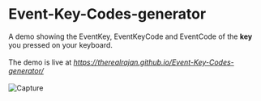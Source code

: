 # Event-Key-Codes-generator
A demo showing the EventKey, EventKeyCode and EventCode of the **key** you pressed on your keyboard.
<br><br>
The demo is live at *https://therealrajan.github.io/Event-Key-Codes-generator/* <br><br>
![Capture](https://user-images.githubusercontent.com/22878736/127653272-f0e789cf-25ab-4b91-80df-3cc73c967352.PNG)
